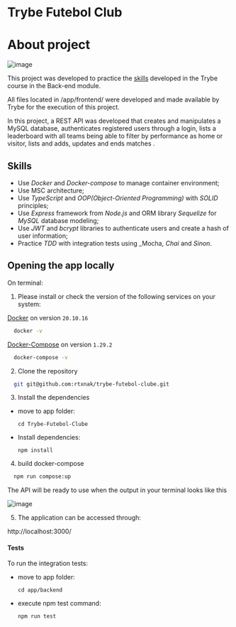 # Trybe Futebol Club

# About project

![image](https://user-images.githubusercontent.com/88905400/173710781-7e610def-3c60-4516-8f40-d87a0a9ae923.png)

This project was developed to practice the [skills](#skills) developed in the Trybe course in the Back-end module.

All files located in /app/frontend/ were developed and made available by Trybe for the execution of this project.

In this project, a REST API was developed that creates and manipulates a MySQL database, authenticates registered users through a login, lists a leaderboard with all teams being able to filter by performance as home or visitor, lists and adds, updates and ends matches .

## Skills 

  - Use _Docker_ and _Docker-compose_ to manage container environment;
  - Use MSC architecture;
  - Use _TypeScript_ and _OOP(Object-Oriented Programming)_ with _SOLID_ principles;
  - Use _Express_ framework from _Node.js_ and ORM library _Sequelize_ for _MySQL_ database modeling;
  - Use _JWT_ and _bcrypt_ libraries to authenticate users and create a hash of user information;
  - Practice _TDD_ with integration tests using _Mocha, _Chai_ and _Sinon_.
 
## Opening the app locally

On terminal:

1. Please install or check the version of the following services on your system:

[Docker](https://docs.docker.com/get-docker/) on version `20.10.16`
```bash
  docker -v
```
[Docker-Compose](https://docs.docker.com/compose/install/) on version `1.29.2`
```bash
  docker-compose -v
```

2. Clone the repository

```bash
  git git@github.com:rtxnak/trybe-futebol-clube.git
```

3. Install the dependencies
  * move to app folder:
  
    `cd Trybe-Futebol-Clube`
  * Install dependencies:
  
    `npm install`

4. build docker-compose

```bash
  npm run compose:up
```

The API will be ready to use when the output in your terminal looks like this

![image](https://user-images.githubusercontent.com/88905400/174193690-7eca5dbe-28f4-40af-9181-7b158a1392b7.png)

5. The application can be accessed through:

http://localhost:3000/

#### Tests

To run the integration tests: 
  * move to app folder:
  
    `cd app/backend`
  * execute npm test command:
  
    `npm run test`
